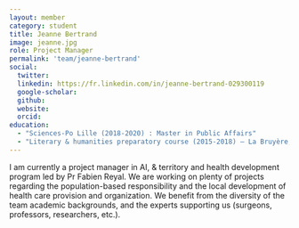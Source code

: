 ```yaml
---
layout: member
category: student
title: Jeanne Bertrand
image: jeanne.jpg
role: Project Manager
permalink: 'team/jeanne-bertrand'
social:
  twitter:
  linkedin: https://fr.linkedin.com/in/jeanne-bertrand-029300119
  google-scholar:
  github:
  website:
  orcid:
education:
  - "Sciences-Po Lille (2018-2020) : Master in Public Affairs"
  - "Literary & humanities preparatory course (2015-2018) – La Bruyère, Versailles"
---
```


I am currently a project manager in AI, & territory and health development program led by Pr Fabien Reyal. We are working on plenty of projects regarding the population-based responsibility and the local development of health care provision and organization. We benefit from the diversity of the team academic backgrounds, and the experts supporting us (surgeons, professors, researchers, etc.).
